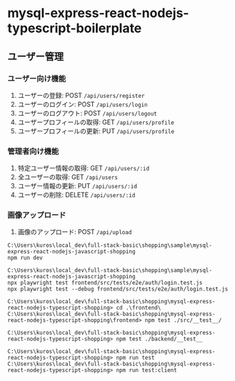 # mysql-express-react-nodejs-typescript-boilerplate

## ユーザー管理

### ユーザー向け機能

1. ユーザーの登録: POST `/api/users/register`
2. ユーザーのログイン: POST `/api/users/login`
3. ユーザーのログアウト: POST `/api/users/logout`
4. ユーザープロフィールの取得: GET `/api/users/profile`
5. ユーザープロフィールの更新: PUT `/api/users/profile`

### 管理者向け機能

1. 特定ユーザー情報の取得: GET `/api/users/:id`
2. 全ユーザーの取得: GET `/api/users`
3. ユーザー情報の更新: PUT `/api/users/:id`
4. ユーザーの削除: DELETE `/api/users/:id`

### 画像アップロード

1. 画像のアップロード: POST `/api/upload`

```:powershell
C:\Users\kuros\local_dev\full-stack-basic\shopping\sample\mysql-express-react-nodejs-javascript-shopping
npm run dev
```

```:powershell
C:\Users\kuros\local_dev\full-stack-basic\shopping\sample\mysql-express-react-nodejs-javascript-shopping
npx playwright test frontend/src/tests/e2e/auth/login.test.js
npx playwright test --debug frontend/src/tests/e2e/auth/login.test.js
```

```:powershell
C:\Users\kuros\local_dev\full-stack-basic\shopping\mysql-express-react-nodejs-typescript-shopping> cd .\frontend\
C:\Users\kuros\local_dev\full-stack-basic\shopping\mysql-express-react-nodejs-typescript-shopping\frontend> npm test ./src/__test__/
```

```:powershell
C:\Users\kuros\local_dev\full-stack-basic\shopping\mysql-express-react-nodejs-typescript-shopping> npm test ./backend/__test__
```

```:powershell
C:\Users\kuros\local_dev\full-stack-basic\shopping\mysql-express-react-nodejs-typescript-shopping> npm run test
C:\Users\kuros\local_dev\full-stack-basic\shopping\mysql-express-react-nodejs-typescript-shopping> npm run test:client
```
